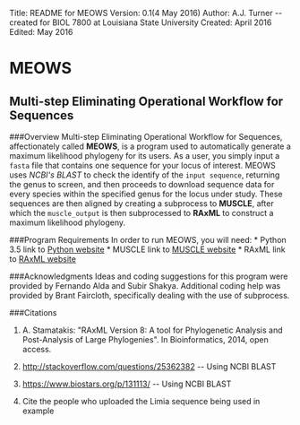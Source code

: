 Title: README for MEOWS
Version: 0.1(4 May 2016)
Author: A.J. Turner -- created for BIOL 7800 at Louisiana State University
Created: April 2016
Edited: May 2016

MEOWS
=====

Multi-step Eliminating Operational Workflow for Sequences
---------------------------------------------------------

###Overview
Multi-step Eliminating Operational Workflow for Sequences, affectionately
called **MEOWS**, is a program used to automatically generate a maximum
likelihood phylogeny for its users. As a user, you simply input a `fasta`
file that contains one sequence for your locus of interest. MEOWS uses *NCBI's
BLAST* to check the identify of the `input sequence`, returning the genus to
screen, and then proceeds to download sequence data for every species within
the specified genus for the locus under study. These sequences are then aligned
by creating a subprocess to **MUSCLE**, after which the `muscle_output` is then
subprocessed to **RAxML** to construct a maximum likelihood phylogeny.

###Program Requirements
In order to run MEOWS, you will need:
    * Python 3.5
    link to [Python website](https://www.python.org/downloads/release/python-350/)
    * MUSCLE
    link to [MUSCLE website](http://www.drive5.com/muscle/)
    * RAxML
    link to [RAxML website](http://sco.h-its.org/exelixis/web/software/raxml/)

###Acknowledgments
Ideas and coding suggestions for this program were provided by Fernando
Alda and Subir Shakya. Additional coding help was provided by Brant Faircloth,
specifically dealing with the use of subprocess.

###Citations
1. A. Stamatakis: "RAxML Version 8: A tool for Phylogenetic Analysis and
Post-Analysis of Large Phylogenies". In Bioinformatics, 2014, open access.

2. http://stackoverflow.com/questions/25362382 -- Using NCBI BLAST

3. https://www.biostars.org/p/131113/ -- Using NCBI BLAST

4. Cite the people who uploaded the Limia sequence being used in example
